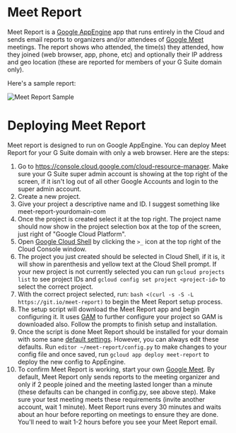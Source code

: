 # Meet Report
Meet Report is a [Google AppEngine](https://cloud.google.com/appengine) app that runs entirely in the Cloud and sends email reports to organizers and/or attendees of [Google Meet](https://gsuite.google.com/products/meet/) meetings. The report shows who attended, the time(s) they attended, how they joined (web browser, app, phone, etc) and optionally their IP address and geo location (these are reported for members of your G Suite domain only).

Here's a sample report:

![Meet Report Sample](https://github.com/jay0lee/meet-report/blob/master/meet-report-sample.png)

# Deploying Meet Report
Meet report is designed to run on Google AppEngine. You can deploy Meet Report for your G Suite domain with only a web browser. Here are the steps:
1. Go to https://console.cloud.google.com/cloud-resource-manager. Make sure your G Suite super admin account is showing at the top right of the screen, if it isn't log out of all other Google Accounts and login to the super admin account.
1. Create a new project.
1. Give your project a descriptive name and ID. I suggest something like meet-report-yourdomain-com
1. Once the project is created select it at the top right. The project name should now show in the project selection box at the top of the screen, just right of "Google Cloud Platform".
1. Open [Google Cloud Shell](https://cloud.google.com/shell) by clicking the `>_` icon at the top right of the Cloud Console window.
1. The project you just created should be selected in Cloud Shell, if it is, it will show in parenthesis and yellow text at the Cloud Shell prompt. If your new project is not currently selected you can run ```gcloud projects list``` to see project IDs and ```gcloud config set project <project-id>``` to select the correct project.
1. With the correct project selected, run: ```bash <(curl -s -S -L https://git.io/meet-report)``` to begin the Meet Report setup process.
1. The setup script will download the Meet Report app and begin configuring it. It uses [GAM](https://git.io/gam) to further configure your project so GAM is downloaded also. Follow the prompts to finish setup and installation.
1. Once the script is done Meet Report should be installed for your domain with some sane [default settings](https://raw.githubusercontent.com/jay0lee/meet-report/master/config.py.example). However, you can always edit these defaults. Run ```editor ~/meet-report/config.py``` to make changes to your config file and once saved, run ```gcloud app deploy meet-report``` to deploy the new config to AppEngine.
1. To confirm Meet Report is working, start your own [Google Meet](https://meet.google.com). By default, Meet Report only sends reports to the meeting organizer and only if 2 people joined and the meeting lasted longer than a minute (these defaults can be changed in config.py, see above step). Make sure your test meeting meets these requirements (invite another account, wait 1 minute). Meet Report runs every 30 minutes and waits about an hour before reporting on meetings to ensure they are done. You'll need to wait 1-2 hours before you see your Meet Report email.

